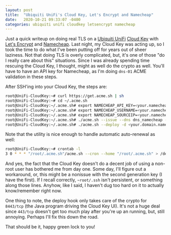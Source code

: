 ```yaml
---
layout: post
title:  "Ubiquiti UniFi's Cloud Key, Let's Encrypt and Namecheap"
date:   2020-10-21 09:33:07 -0400
categories: ubiquiti unifi cloudkey letsencrypt namecheap
---
```


Just a quick writeup on doing real TLS on a [Ubiquiti UniFi](https://www.ui.com) [Cloud Key](https://www.ui.com/unifi/unifi-cloud-key/) with [Let's Encrypt](https://letsencrypt.org) and [Namecheap](https://www.namecheap.com).
Last night, my Cloud Key was acting up, so I took the time to do what I've been putting off for years out of sheer laziness.
Not that doing TLS is overly complicated, but, it's one of those "do I really care about this" situations.
Since I was already spending time rescuing the Cloud Key, I thought, might as well do the crypto as well.
You'll have to have an API key for Namecheap, as I'm doing `dns-01` ACME validation in these steps.

After SSH'ing into your Cloud Key, the steps are:

```bash
root@UniFi-CloudKey:~# curl https://get.acme.sh | sh
root@UniFi-CloudKey:~# cd ~/.acme.sh
root@UniFi-CloudKey:~/.acme.sh# export NAMECHEAP_API_KEY=<your.namecheap.api.key>
root@UniFi-CloudKey:~/.acme.sh# export NAMECHEAP_USERNAME=<your.namecheap.user.name>
root@UniFi-CloudKey:~/.acme.sh# export NAMECHEAP_SOURCEIP=<your.namecheap.api.ip>
root@UniFi-CloudKey:~/.acme.sh# ./acme.sh --issue --dns dns_namecheap -d <your.domain.name>
root@UniFi-CloudKey:~/.acme.sh# ./acme.sh --deploy -d <your.domain.name> --deploy-hook unifi
```

Note that the utility is nice enough to handle automatic auto-renewal as well:

```bash
root@UniFi-CloudKey:~# crontab -l
3 0 * * * "/root/.acme.sh"/acme.sh --cron --home "/root/.acme.sh" > /dev/null
```

And yes, the fact that the Cloud Key doesn't do a decent job of using a non-root user has bothered me from day one.
Some day, I'll figure out a workaround, or, this might be a nonissue with the second generation key (I have the first).
If I recall correctly, `~root/.ssh` isn't persistent, or something along those lines.
Anyhow, like I said, I haven't dug too hard on it to actually know/remember right now.

One thing to note, the deploy hook only takes care of the crypto for `8443/tcp` (the Java program driving the Cloud Key UI).
It's not a huge deal since `443/tcp` doesn't get too much play after you're up an running, but, still annoying.
Perhaps I'll fix this down the road.

That should be it, happy green lock to you!
